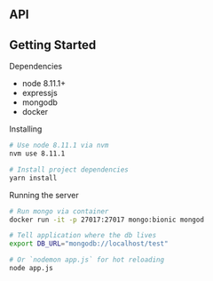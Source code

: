 ## API

## Getting Started

Dependencies
- node 8.11.1+
- expressjs
- mongodb
- docker

Installing
```bash
# Use node 8.11.1 via nvm
nvm use 8.11.1

# Install project dependencies
yarn install
```

Running the server
```bash
# Run mongo via container
docker run -it -p 27017:27017 mongo:bionic mongod

# Tell application where the db lives
export DB_URL="mongodb://localhost/test"

# Or `nodemon app.js` for hot reloading
node app.js
```